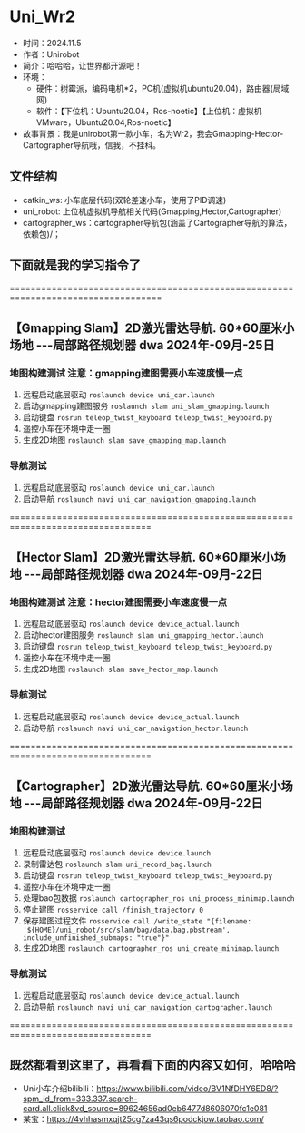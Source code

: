 # Uni_Wr2
- 时间：2024.11.5
- 作者：Unirobot
- 简介：哈哈哈，让世界都开源吧！
- 环境：
  - 硬件：树霉派，编码电机*2，PC机(虚拟机ubuntu20.04)，路由器(局域网)
  - 软件：【下位机：Ubuntu20.04，Ros-noetic】【上位机：虚拟机VMware，Ubuntu20.04,Ros-noetic】
- 故事背景：我是unirobot第一款小车，名为Wr2，我会Gmapping-Hector-Cartographer导航哦，信我，不挂科。

## 文件结构
- catkin_ws: 小车底层代码(双轮差速小车，使用了PID调速)
- uni_robot: 上位机虚拟机导航相关代码(Gmapping,Hector,Cartographer)
- cartographer_ws：cartographer导航包(涵盖了Cartographer导航的算法，依赖包)/；

## 下面就是我的学习指令了
===================================================================================
## 【Gmapping Slam】2D激光雷达导航. 60*60厘米小场地 ---局部路径规划器 dwa 2024年-09月-25日
  ### 地图构建测试 注意：gmapping建图需要小车速度慢一点
  1. 远程启动底层驱动 `roslaunch device uni_car.launch `
  2. 启动gmapping建图服务  `roslaunch slam uni_slam_gmapping.launch `
  3. 启动键盘  `rosrun teleop_twist_keyboard teleop_twist_keyboard.py `
  4. 遥控小车在环境中走一圈
  5. 生成2D地图 `roslaunch slam save_gmapping_map.launch `

 ### 导航测试
  1. 远程启动底层驱动 `roslaunch device uni_car.launch `
  2. 启动导航 `roslaunch navi uni_car_navigation_gmapping.launch `


=================================================================================
## 【Hector Slam】2D激光雷达导航. 60*60厘米小场地 ---局部路径规划器 dwa 2024年-09月-22日
  ### 地图构建测试 注意：hector建图需要小车速度慢一点
  1. 远程启动底层驱动 `roslaunch device device_actual.launch `
  2. 启动hector建图服务  `roslaunch slam uni_gmapping_hector.launch `
  3. 启动键盘  `rosrun teleop_twist_keyboard teleop_twist_keyboard.py `
  4. 遥控小车在环境中走一圈
  5. 生成2D地图 `roslaunch slam save_hector_map.launch `

 ### 导航测试
  1. 远程启动底层驱动 `roslaunch device device_actual.launch `
  2. 启动导航 `roslaunch navi uni_car_navigation_hector.launch `



=================================================================================
## 【Cartographer】2D激光雷达导航. 60*60厘米小场地 ---局部路径规划器 dwa 2024年-09月-22日
  ### 地图构建测试
  1. 远程启动底层驱动 `roslaunch device device.launch `
  2. 录制雷达包 `roslaunch slam uni_record_bag.launch `
  3. 启动键盘   `rosrun teleop_twist_keyboard teleop_twist_keyboard.py `
  4. 遥控小车在环境中走一圈
  5. 处理bao包数据 `roslaunch cartographer_ros uni_process_minimap.launch `
  6. 停止建图 `rosservice call /finish_trajectory 0 `
  7. 保存建图过程文件 
    ` rosservice call /write_state "{filename: '${HOME}/uni_robot/src/slam/bag/data.bag.pbstream', include_unfinished_submaps: "true"}" `
  8. 生成2D地图 `roslaunch cartographer_ros uni_create_minimap.launch `

 ### 导航测试
  1. 远程启动底层驱动 `roslaunch device device_actual.launch `
  2. 启动导航 `roslaunch navi uni_car_navigation_cartographer.launch `


=================================================================================
## 既然都看到这里了，再看看下面的内容又如何，哈哈哈
- Uni小车介绍bilibili：https://www.bilibili.com/video/BV1NfDHY6ED8/?spm_id_from=333.337.search-card.all.click&vd_source=89624656ad0eb6477d8606070fc1e081
- 某宝：https://4vhhasmxqjt25cg7za43qs6podckjow.taobao.com/